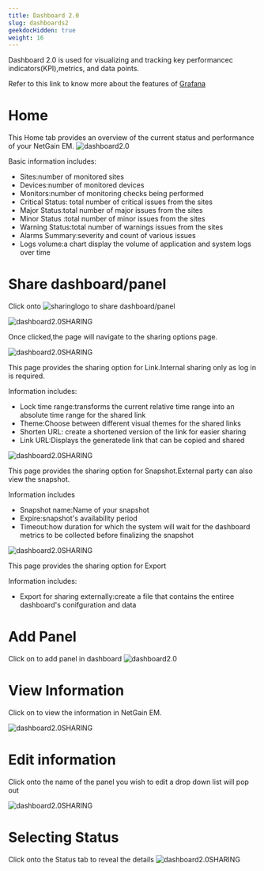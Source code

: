```yaml
---
title: Dashboard 2.0
slug: dashboards2
geekdocHidden: true
weight: 16
---
```


Dashboard 2.0 is used for visualizing and tracking key performancec indicators(KPI),metrics, and data points.

Refer to this link to know more about the features of [Grafana](https://grafana.com/docs/grafana/latest/getting-started/build-first-dashboard/)
# Home
This Home tab provides an overview of the current status and performance of your NetGain EM.
![dashboard2.0](/modules/home/dashboards/Images/netgain/Dashboard2.0.png)

Basic information includes:

* Sites:number of monitored sites
* Devices:number of monitored devices
* Monitors:number of monitoring checks being performed
* Critical Status: total number of critical issues from the sites
* Major Status:total number of major issues from the sites
* Minor Status :total number of minor issues from the sites
* Warning Status:total number of warnings issues from the sites 
* Alarms Summary:severity and count of various issues 
* Logs volume:a chart display the volume of application and system logs over time

# Share dashboard/panel

Click onto ![sharinglogo](/modules/home/dashboards/Images/netgain/sharinglogo.PNG) to share dashboard/panel

![dashboard2.0SHARING](/modules/home/dashboards/Images/netgain/dashboard2.0SHaring.png)

Once clicked,the page will navigate to the sharing options page.


![dashboard2.0SHARING](/modules/home/dashboards/Images/netgain/sharingpage.png)

This page provides the sharing option for Link.Internal sharing only as log in is required.

Information includes:

* Lock time range:transforms the current relative time range into an absolute time range for the shared link
* Theme:Choose between different visual themes for the shared links
* Shorten URL: create a shortened version of the link for easier sharing 
* Link URL:Displays the generatede link that can be copied and shared

![dashboard2.0SHARING](/modules/home/dashboards/Images/netgain/snapshot.png)

This page provides the sharing option for Snapshot.External party can also view the snapshot.

Information includes 

* Snapshot name:Name of your snapshot
* Expire:snapshot's availability period
* Timeout:how duration for which the system will wait for the dashboard metrics to be collected before finalizing the snapshot

![dashboard2.0SHARING](/modules/home/dashboards/Images/netgain/export.png)

This page provides the sharing option for Export

Information includes:

* Export for sharing externally:create a file that contains the entiree dashboard's conifguration and data

# Add Panel 

Click on  to add panel in dashboard
![dashboard2.0](/modules/home/dashboards/Images/netgain/dashboard2.01.png)

# View Information

Click on  to view the information in NetGain EM.

![dashboard2.0SHARING](/modules/home/dashboards/Images/netgain/dashboard2.02.png)
# Edit information
Click onto the name of the panel you wish to edit a drop down list will pop out 

![dashboard2.0SHARING](/modules/home/dashboards/Images/netgain/dashboard2.03.png)

# Selecting Status

Click onto the Status tab to reveal the details 
![dashboard2.0SHARING](/modules/home/dashboards/Images/netgain/dashboard2.04.png)

  
